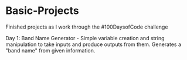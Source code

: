 # Basic-Projects
Finished projects as I work through the #100DaysofCode challenge

Day 1: Band Name Generator - Simple variable creation and string manipulation to take inputs and produce outputs from them. Generates a "band name" from given information.
